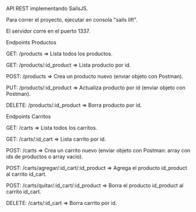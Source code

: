 API REST implementando SailsJS.

Para correr el proyecto, ejecutar en consola "sails lift".

El servidor corre en el puerto 1337.

Endpoints Productos

GET: /products => Lista todos los productos.

GET: /products/:id_product => Lista producto por id.

POST: /products => Crea un producto nuevo (enviar objeto con Postman).

PUT: /products/:id_product => Actualiza producto por id (enviar objeto con Postman).

DELETE: /products/:id_product => Borra producto por id.

Endpoints Carritos

GET: /carts => Lista todos los carritos.

GET: /carts/:id_cart => Lista carrito por id.

POST: /carts => Crea un carrito nuevo (enviar objeto con Postman: array con ids de productos o array vacío).

POST: /carts/agregar/:id_cart/:id_product => Agrega el producto id_product al carrito id_cart.

POST: /carts/quitar/:id_cart/:id_product => Borra el producto id_product al carrito id_cart.

DELETE: /carts/:id_cart => Borra carrito por id.
